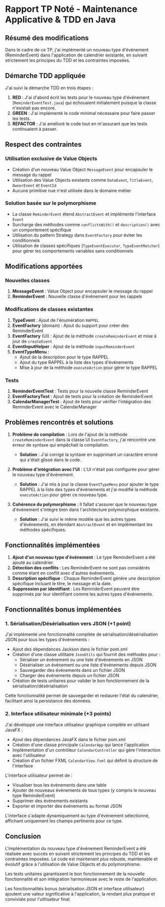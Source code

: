 # Rapport TP Noté - Maintenance Applicative & TDD en Java

## Résumé des modifications

Dans le cadre de ce TP, j'ai implémenté un nouveau type d'événement (ReminderEvent) dans l'application de calendrier existante, en suivant strictement les principes du TDD et les contraintes imposées.

## Démarche TDD appliquée

J'ai suivi la démarche TDD en trois étapes :

1. **RED** : J'ai d'abord écrit les tests pour le nouveau type d'événement (`ReminderEventTest.java`) qui échouaient initialement puisque la classe n'existait pas encore.
2. **GREEN** : J'ai implémenté le code minimal nécessaire pour faire passer les tests.
3. **REFACTOR** : J'ai amélioré le code tout en m'assurant que les tests continuaient à passer.

## Respect des contraintes

### Utilisation exclusive de Value Objects
- Création d'un nouveau Value Object `MessageEvent` pour encapsuler le message du rappel
- Utilisation des Value Objects existants comme `DateEvent`, `TitleEvent`, `OwnerEvent` et `EventId`
- Aucune primitive nue n'est utilisée dans le domaine métier

### Solution basée sur le polymorphisme
- La classe `ReminderEvent` étend `AbstractEvent` et implémente l'interface `Event`
- Surcharge des méthodes comme `conflictsWith()` et `description()` avec un comportement spécifique
- Utilisation du pattern Strategy dans `EventFactory` pour éviter les conditionnels
- Utilisation de classes spécifiques (`TypeEventExecutor`, `TypeEventMatcher`) pour gérer les comportements variables sans conditionnels

## Modifications apportées

### Nouvelles classes
1. **MessageEvent** : Value Object pour encapsuler le message du rappel
2. **ReminderEvent** : Nouvelle classe d'événement pour les rappels

### Modifications de classes existantes
1. **TypeEvent** : Ajout de l'énumération `RAPPEL`
2. **EventFactory** (domain) : Ajout du support pour créer des ReminderEvent
3. **EventFactory** (UI) : Ajout de la méthode `createReminderEvent` et mise à jour de `createEvent`
4. **EventInputHelper** : Ajout de la méthode `inputReminderEvent`
5. **EventTypeMenu** : 
   - Ajout de la description pour le type RAPPEL
   - Ajout du type RAPPEL à la liste des types d'événements
   - Mise à jour de la méthode `executeAction` pour gérer le type RAPPEL

### Tests
1. **ReminderEventTest** : Tests pour la nouvelle classe ReminderEvent
2. **EventFactoryTest** : Ajout de tests pour la création de ReminderEvent
3. **CalendarManagerTest** : Ajout de tests pour vérifier l'intégration des ReminderEvent avec le CalendarManager

## Problèmes rencontrés et solutions

1. **Problème de compilation** : Lors de l'ajout de la méthode `createReminderEvent` dans la classe UI `EventFactory`, j'ai rencontré une erreur de syntaxe qui empêchait la compilation.
   - **Solution** : J'ai corrigé la syntaxe en supprimant un caractère erroné qui s'était glissé dans le code.

2. **Problème d'intégration avec l'UI** : L'UI n'était pas configurée pour gérer le nouveau type d'événement.
   - **Solution** : J'ai mis à jour la classe `EventTypeMenu` pour ajouter le type RAPPEL à la liste des types d'événements et j'ai modifié la méthode `executeAction` pour gérer ce nouveau type.

3. **Cohérence du polymorphisme** : Il fallait s'assurer que le nouveau type d'événement s'intègre bien dans l'architecture polymorphique existante.
   - **Solution** : J'ai suivi le même modèle que les autres types d'événements, en étendant `AbstractEvent` et en implémentant les méthodes spécifiques.

## Fonctionnalités implémentées

1. **Ajout d'un nouveau type d'événement** : Le type ReminderEvent a été ajouté au calendrier.
2. **Détection des conflits** : Les ReminderEvent ne sont pas considérés comme étant en conflit avec d'autres événements.
3. **Description spécifique** : Chaque ReminderEvent génère une description spécifique incluant le titre, le message et la date.
4. **Suppression par identifiant** : Les ReminderEvent peuvent être supprimés par leur identifiant comme les autres types d'événements.

## Fonctionnalités bonus implémentées

### 1. Sérialisation/Désérialisation vers JSON (+1 point)

J'ai implémenté une fonctionnalité complète de sérialisation/désérialisation JSON pour tous les types d'événements :

- Ajout des dépendances Jackson dans le fichier pom.xml
- Création d'une classe utilitaire `JsonUtils` qui fournit des méthodes pour :
  - Sérialiser un événement ou une liste d'événements en JSON
  - Désérialiser un événement ou une liste d'événements depuis JSON
  - Sauvegarder des événements dans un fichier JSON
  - Charger des événements depuis un fichier JSON
- Création de tests unitaires pour valider le bon fonctionnement de la sérialisation/désérialisation

Cette fonctionnalité permet de sauvegarder et restaurer l'état du calendrier, facilitant ainsi la persistance des données.

### 2. Interface utilisateur minimale (+3 points)

J'ai développé une interface utilisateur graphique complète en utilisant JavaFX :

- Ajout des dépendances JavaFX dans le fichier pom.xml
- Création d'une classe principale `CalendarApp` qui lance l'application
- Implémentation d'un contrôleur `CalendarController` qui gère l'interaction avec l'utilisateur
- Création d'un fichier FXML `CalendarView.fxml` qui définit la structure de l'interface

L'interface utilisateur permet de :
- Visualiser tous les événements dans une table
- Ajouter de nouveaux événements de tous types (y compris le nouveau type ReminderEvent)
- Supprimer des événements existants
- Exporter et importer des événements au format JSON

L'interface s'adapte dynamiquement au type d'événement sélectionné, affichant uniquement les champs pertinents pour ce type.

## Conclusion

L'implémentation du nouveau type d'événement ReminderEvent a été réalisée avec succès en suivant strictement les principes du TDD et les contraintes imposées. Le code est maintenant plus robuste, maintenable et évolutif grâce à l'utilisation de Value Objects et du polymorphisme.

Les tests unitaires garantissent le bon fonctionnement de la nouvelle fonctionnalité et son intégration harmonieuse avec le reste de l'application.

Les fonctionnalités bonus (sérialisation JSON et interface utilisateur) ajoutent une valeur significative à l'application, la rendant plus pratique et conviviale pour l'utilisateur final.
